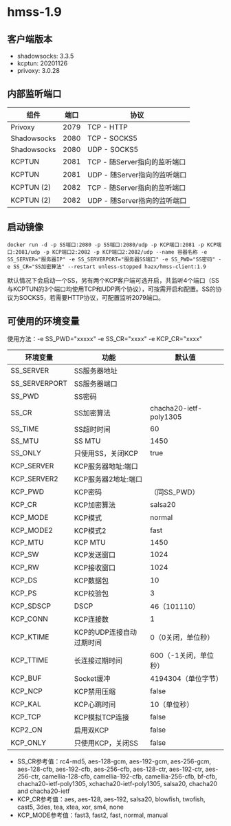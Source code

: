 # hmss-1.9
## 客户端版本

- shadowsocks: 3.3.5
- kcptun: 20201126
- privoxy: 3.0.28


## 内部监听端口

组件 | 端口 | 协议
---|---|---
Privoxy | 2079 | TCP - HTTP
Shadowsocks | 2080 | TCP - SOCKS5
Shadowsocks | 2080 | UDP - SOCKS5
KCPTUN | 2081 | TCP - 随Server指向的监听端口
KCPTUN | 2081 | UDP - 随Server指向的监听端口
KCPTUN (2) | 2082 | TCP - 随Server指向的监听端口
KCPTUN (2) | 2082 | UDP - 随Server指向的监听端口


## 启动镜像
```shell
docker run -d -p SS端口:2080 -p SS端口:2080/udp -p KCP端口:2081 -p KCP端口:2081/udp -p KCP端口2:2082 -p KCP端口2:2082/udp --name 容器名称 -e SS_SERVER="服务器IP" -e SS_SERVERPORT="服务器SS端口" -e SS_PWD="SS密码" -e SS_CR="SS加密算法" --restart unless-stopped hazx/hmss-client:1.9
```
默认情况下会启动一个SS，另有两个KCP客户端可选开启，共监听4个端口（SS与KCPTUN的3个端口均使用TCP和UDP两个协议），可按需开启和配置。SS的协议为SOCKS5，若需要HTTP协议，可配置监听2079端口。

## 可使用的环境变量

使用方法：-e SS_PWD="xxxxx" -e SS_CR="xxxx" -e KCP_CR="xxxx"

环境变量 | 功能 | 默认值
---|---|---
SS_SERVER | SS服务器地址
SS_SERVERPORT | SS服务器端口
SS_PWD | SS密码
SS_CR | SS加密算法 | chacha20-ietf-poly1305
SS_TIME | SS超时时间 | 60
SS_MTU | SS MTU | 1450
SS_ONLY | 只使用SS，关闭KCP | true
KCP_SERVER | KCP服务器地址:端口
KCP_SERVER2 | KCP服务器2地址:端口
KCP_PWD | KCP密码 | （同SS_PWD）
KCP_CR | KCP加密算法 | salsa20
KCP_MODE | KCP模式 | normal
KCP_MODE2 | KCP模式2 | fast
KCP_MTU | KCP MTU| 1450
KCP_SW | KCP发送窗口 | 1024
KCP_RW | KCP接收窗口 | 1024
KCP_DS | KCP数据包 | 10
KCP_PS | KCP校验包 | 3
KCP_SDSCP | DSCP | 46（101110）
KCP_CONN | KCP连接数 | 1
KCP_KTIME | KCP的UDP连接自动过期时间 | 0（0关闭，单位秒）
KCP_TTIME | 长连接过期时间 | 600（-1关闭，单位秒）
KCP_BUF | Socket缓冲 | 4194304（单位字节）
KCP_NCP | KCP禁用压缩 | false
KCP_KAL | KCP心跳时间 | 10（单位秒）
KCP_TCP | KCP模拟TCP连接 | false
KCP2_ON | 启用双KCP | false
KCP_ONLY | 只使用KCP，关闭SS | false

- SS_CR参考值：rc4-md5, aes-128-gcm, aes-192-gcm, aes-256-gcm, aes-128-cfb, aes-192-cfb, aes-256-cfb, aes-128-ctr, aes-192-ctr, aes-256-ctr, camellia-128-cfb, camellia-192-cfb, camellia-256-cfb, bf-cfb, chacha20-ietf-poly1305, xchacha20-ietf-poly1305, salsa20, chacha20 and chacha20-ietf
- KCP_CR参考值：aes, aes-128, aes-192, salsa20, blowfish, twofish, cast5, 3des, tea, xtea, xor, sm4, none
- KCP_MODE参考值：fast3, fast2, fast, normal, manual